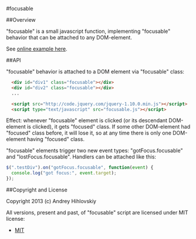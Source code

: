 #focusable

##Overview

"focusable" is a small javascript function, implementing "focusable" behavior that can be attached to any DOM-element.

See [online example here](https://dl.dropboxusercontent.com/u/15089387/js/focusable/example_focusable.htm).

##API

"focusable" behavior is attached to a DOM element via "focusable" class:

```html
  <div id="div1" class="focusable"></div>
  <div id="div2" class="focusable"></div>
  ...

  <script src="http://code.jquery.com/jquery-1.10.0.min.js"></script>
  <script type="text/javascript" src="focusable.js"></script>
```
Effect: whenever "focusable" element is clicked (or its descendant DOM-element is clicked), it gets "focused" class. 
If some other DOM-element had "focused" class before, it will lose it, so at any time there is only one DOM-element
having "focused" class.

"focusable" elements trigger two new event types: "gotFocus.focusable" and "lostFocus.focusable". Handlers can be 
attached like this:

```javascript
$(".testDiv").on("gotFocus.focusable", function(event) {
  console.log("got focus:", event.target);
});
```
##Copyright and License

Copyright 2013 (c) Andrey Hihlovskiy

All versions, present and past, of "focusable" script are licensed under MIT license:

* [MIT](http://opensource.org/licenses/MIT)
